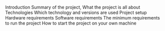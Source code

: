Introduction
    Summary of the project,
    What the project is all about
Technologies
    Which technology and versions are used
Project setup
    Hardware requirements
    Software requirements
    The minimum requirements to run the project
    How to start the project on your own machine
